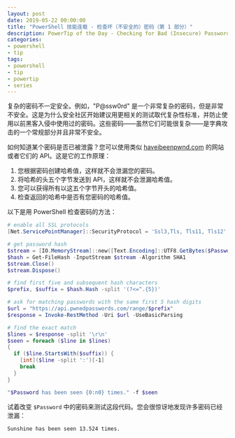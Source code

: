 ```yaml
---
layout: post
date: 2019-05-22 00:00:00
title: "PowerShell 技能连载 - 检查坏（不安全的）密码（第 1 部分）"
description: PowerTip of the Day - Checking for Bad (Insecure) Passwords (Part 1)
categories:
- powershell
- tip
tags:
- powershell
- tip
- powertip
- series
---
```

复杂的密码不一定安全。例如，"P@ssw0rd" 是一个非常复杂的密码，但是非常不安全。这是为什么安全社区开始建议用更相关的测试取代复杂性标准，并防止使用以前黑客入侵中使用过的密码。这些密码——虽然它们可能很复杂——是字典攻击的一个常规部分并且非常不安全。


如何知道某个密码是否已被泄露？您可以使用类似 [haveibeenpwnd.com](haveibeenpwnd.com) 的网站或者它们的 API。这是它的工作原理：

1. 您根据密码创建哈希值，这样就不会泄漏您的密码。
2. 将哈希的头五个字节发送到 API，这样就不会泄漏哈希值。
3. 您可以获得所有以这五个字节开头的哈希值。
4. 检查返回的哈希中是否有您密码的哈希值。

以下是用 PowerShell 检查密码的方法：

```powershell
# enable all SSL protocols
[Net.ServicePointManager]::SecurityProtocol = 'Ssl3,Tls, Tls11, Tls12'

# get password hash
$stream = [IO.MemoryStream]::new([Text.Encoding]::UTF8.GetBytes($Password))
$hash = Get-FileHash -InputStream $stream -Algorithm SHA1
$stream.Close()
$stream.Dispose()

# find first five and subsequent hash characters
$prefix, $suffix = $hash.Hash -split '(?<=^.{5})'

# ask for matching passwords with the same first 5 hash digits
$url = "https://api.pwnedpasswords.com/range/$prefix"
$response = Invoke-RestMethod -Uri $url -UseBasicParsing

# find the exact match
$lines = $response -split '\r\n'
$seen = foreach ($line in $lines)
{
  if ($line.StartsWith($suffix)) {
    [int]($line -split ':')[-1]
    break
  }
}

"$Password has been seen {0:n0} times." -f $seen
```

试着改变 `$Password` 中的密码来测试这段代码。您会很惊讶地发现许多密码已经泄漏：

    Sunshine has been seen 13.524 times.

<!--本文国际来源：[Checking for Bad (Insecure) Passwords (Part 1)](https://community.idera.com/database-tools/powershell/powertips/b/tips/posts/checking-for-bad-insecure-passwords-part-1)-->

